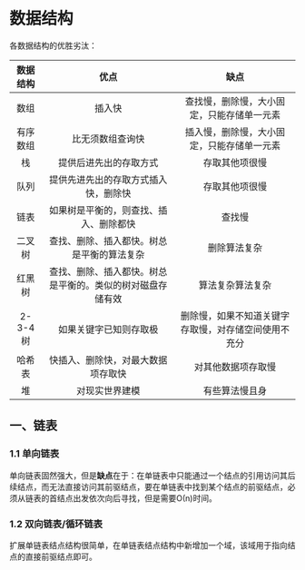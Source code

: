 # 数据结构



各数据结构的优胜劣汰：

| 数据结构 | 优点 | 缺点 |
| :-----------: | :----: | :----: |
| 数组     |  插入快    |  查找慢，删除慢，大小固定，只能存储单一元素    |
|有序数组  |比无须数组查询快|插入慢，删除慢，大小固定，只能存储单一元素|
|栈       |提供后进先出的存取方式|存取其他项很慢|
|队列      |提供先进先出的存取方式插入快，删除快|存取其他项很慢|
|链表      |如果树是平衡的，则查找、插入、删除都快|查找慢|
|二叉树     |查找、删除、插入都快。树总是平衡的算法复杂|删除算法复杂|
|红黑树     |查找、删除、插入都快。树总是平衡的。类似的树对磁盘存储有效|算法复杂算法复杂|
|2-3-4树   |如果关键字已知则存取极|删除慢，如果不知道关键字存取慢，对存储空间使用不充分|
|哈希表    |快插入、删除快，对最大数据项存取快|对其他数据项存取慢|
|堆       |对现实世界建模|有些算法慢且身|



## 一、链表



### 1.1 单向链表

 单向链表固然强大，但是**缺点**在于：在单链表中只能通过一个结点的引用访问其后续结点，而无法直接访问其前驱结点，要在单链表中找到某个结点的前驱结点，必须从链表的首结点出发依次向后寻找，但是需要Ο(n)时间。 

### 1.2 双向链表/循环链表

 扩展单链表结点结构很简单，在单链表结点结构中新增加一个域，该域用于指向结点的直接前驱结点即可。










